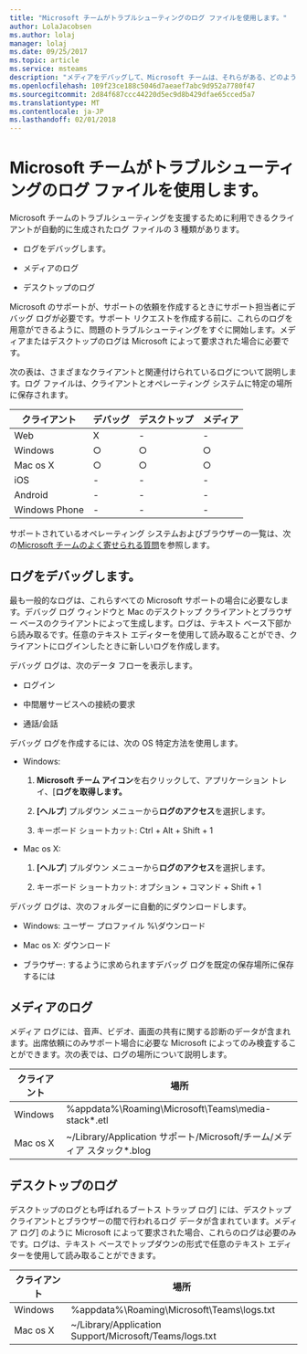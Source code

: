 ```yaml
---
title: "Microsoft チームがトラブルシューティングのログ ファイルを使用します。"
author: LolaJacobsen
ms.author: lolaj
manager: lolaj
ms.date: 09/25/2017
ms.topic: article
ms.service: msteams
description: "メディアをデバッグして、Microsoft チームは、それらがある、どのように役立つのトラブルシューティングをデスクトップのログが生成されるについて説明します。"
ms.openlocfilehash: 109f23ce188c5046d7aeaef7abc9d952a7780f47
ms.sourcegitcommit: 2d84f687ccc44220d5ec9d8b429dfae65cced5a7
ms.translationtype: MT
ms.contentlocale: ja-JP
ms.lasthandoff: 02/01/2018
---
```

<a name="use-log-files-in-troubleshooting-microsoft-teams"></a>Microsoft チームがトラブルシューティングのログ ファイルを使用します。
=================================================

Microsoft チームのトラブルシューティングを支援するために利用できるクライアントが自動的に生成されたログ ファイルの 3 種類があります。

-   ログをデバッグします。

-   メディアのログ

-   デスクトップのログ

Microsoft のサポートが、サポートの依頼を作成するときにサポート担当者にデバッグ ログが必要です。サポート リクエストを作成する前に、これらのログを用意ができるように、問題のトラブルシューティングをすぐに開始します。メディアまたはデスクトップのログは Microsoft によって要求された場合に必要です。

次の表は、さまざまなクライアントと関連付けられているログについて説明します。ログ ファイルは、クライアントとオペレーティング システムに特定の場所に保存されます。


|クライアント |デバッグ|デスクトップ|メディア|
|---------|---------|---------|---------|
|Web    |X         |-         |-         |
|Windows     |○         |○         |○         |
|Mac os X     |○         |○         |○         |
|iOS     |-         |-         |-         |
|Android     |-         |-         |-         |
|Windows Phone     |-         |-         |-         |

サポートされているオペレーティング システムおよびブラウザーの一覧は、次の[Microsoft チームのよく寄せられる質問](https://support.office.com/en-US/article/Frequently-asked-questions-about-Microsoft-Teams-%E2%80%93-Admin-Help-05cbe533-2181-4e95-a4b0-52cd7695fafc)を参照します。

<a name="debug-logs"></a>ログをデバッグします。
---------------------------

最も一般的なログは、これらすべての Microsoft サポートの場合に必要なします。デバッグ ログ ウィンドウと Mac のデスクトップ クライアントとブラウザー ベースのクライアントによって生成します。ログは、テキスト ベース下部から読み取るです。任意のテキスト エディターを使用して読み取ることができ、クライアントにログインしたときに新しいログを作成します。

デバッグ ログは、次のデータ フローを表示します。

-   ログイン

-   中間層サービスへの接続の要求

-   通話/会話

デバッグ ログを作成するには、次の OS 特定方法を使用します。

-   Windows:

    1.  **Microsoft チーム アイコン**を右クリックして、アプリケーション トレイ、[**ログを取得します。**

    2.  **[ヘルプ**] プルダウン メニューから**ログのアクセス**を選択します。

    3.  キーボード ショートカット: Ctrl + Alt + Shift + 1

-   Mac os X:

    1.  **[ヘルプ**] プルダウン メニューから**ログのアクセス**を選択します。

    2.  キーボード ショートカット: オプション + コマンド + Shift + 1

デバッグ ログは、次のフォルダーに自動的にダウンロードします。

-   Windows: ユーザー プロファイル %\\ダウンロード

-   Mac os X: ダウンロード

-   ブラウザー: するように求められますデバッグ ログを既定の保存場所に保存するには

<a name="media-logs"></a>メディアのログ
---------------------------

メディア ログには、音声、ビデオ、画面の共有に関する診断のデータが含まれます。出席依頼にのみサポート場合に必要な Microsoft によってのみ検査することができます。次の表では、ログの場所について説明します。


|クライアント |場所 |
|---------|---------|
|Windows     |%appdata%\Roaming\Microsoft\Teams\media-stack\*.etl         |
|Mac os X     |~/Library/Application サポート/Microsoft/チーム/メディア スタック\*.blog         |


<a name="desktop-logs"></a>デスクトップのログ
---------------------

デスクトップのログとも呼ばれるブートス トラップ ログ] には、デスクトップ クライアントとブラウザーの間で行われるログ データが含まれています。メディア ログ] のように Microsoft によって要求された場合、これらのログは必要のみです。ログは、テキスト ベースでトップダウンの形式で任意のテキスト エディターを使用して読み取ることができます。

|クライアント |場所 |
|---------|---------|
|Windows     |%appdata%\Roaming\Microsoft\Teams\logs.txt         |
|Mac os X     |~/Library/Application Support/Microsoft/Teams/logs.txt         |
